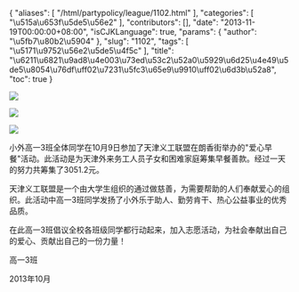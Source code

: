 {
    "aliases": [
        "/html/partypolicy/league/1102.html"
    ],
    "categories": [
        "\u515a\u653f\u5de5\u56e2"
    ],
    "contributors": [],
    "date": "2013-11-19T00:00:00+08:00",
    "isCJKLanguage": true,
    "params": {
        "author": "\u5fb7\u80b2\u5904"
    },
    "slug": "1102",
    "tags": [
        "\u5171\u9752\u56e2\u5de5\u4f5c"
    ],
    "title": "\u6211\u6821\u9ad8\u4e003\u73ed\u53c2\u52a0\u5929\u6d25\u4e49\u5de5\u8054\u76df\uff02\u7231\u5fc3\u65e9\u9910\uff02\u6d3b\u52a8",
    "toc": true
}

![](http://tfls.tj.edu.cn/images/131119/1-13111911202D63.jpg)




![](http://tfls.tj.edu.cn/images/131119/1-13111911202YH.jpg)




![](http://tfls.tj.edu.cn/images/131119/1-13111911202a05.jpg)




  





小外高一3班全体同学在10月9日参加了天津义工联盟在朗香街举办的"爱心早餐"活动。此活动是为天津外来务工人员子女和困难家庭筹集早餐善款。经过一天的努力共筹集了3051.2元。




天津义工联盟是一个由大学生组织的通过做慈善，为需要帮助的人们奉献爱心的组织。此活动中高一3班同学发扬了小外乐于助人、勤劳肯干、热心公益事业的优秀品质。




在此高一3班倡议全校各班级同学都行动起来，加入志愿活动，为社会奉献出自己的爱心、贡献出自己的一份力量！









高一3班




2013年10月




  



